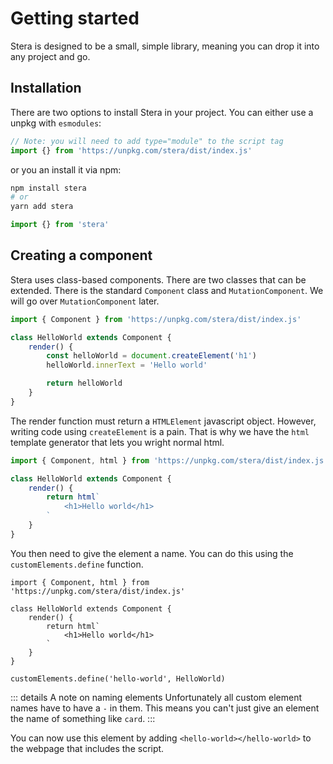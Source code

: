 # Getting started
Stera is designed to be a small, simple library, meaning you can drop it into any project and go.

## Installation
There are two options to install Stera in your project. You can either use a unpkg with `esmodules`:

```js
// Note: you will need to add type="module" to the script tag
import {} from 'https://unpkg.com/stera/dist/index.js'
```

or you an install it via npm:

```sh
npm install stera
# or
yarn add stera
```

```js
import {} from 'stera'
```

## Creating a component
Stera uses class-based components. There are two classes that can be extended. There is the standard `Component` class and `MutationComponent`. We will go over `MutationComponent` later.

```js
import { Component } from 'https://unpkg.com/stera/dist/index.js'

class HelloWorld extends Component {
	render() {
		const helloWorld = document.createElement('h1')
		helloWorld.innerText = 'Hello world'

		return helloWorld
	}
}
```

The render function must return a `HTMLElement` javascript object. However, writing code using `createElement` is a pain. That is why we have the `html` template generator that lets you wright normal html.

```js
import { Component, html } from 'https://unpkg.com/stera/dist/index.js'

class HelloWorld extends Component {
	render() {
		return html`
			<h1>Hello world</h1>
		`
	}
}
```

You then need to give the element a name. You can do this using the `customElements.define` function.

```js{11}
import { Component, html } from 'https://unpkg.com/stera/dist/index.js'

class HelloWorld extends Component {
	render() {
		return html`
			<h1>Hello world</h1>
		`
	}
}

customElements.define('hello-world', HelloWorld)
```

::: details A note on naming elements
Unfortunately all custom element names have to have a `-` in them. This means you can't just give an element the name of something like `card`.
:::

You can now use this element by adding `<hello-world></hello-world>` to the webpage that includes the script.
